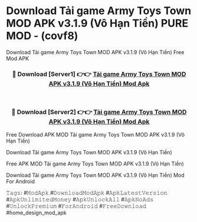 # Download Tải game Army Toys Town MOD APK v3.1.9 (Vô Hạn Tiền) PURE MOD - (covf8)
Download Tải game Army Toys Town MOD APK v3.1.9 (Vô Hạn Tiền) Free Mod APK

<div align="center">
<h3>🔴 Download [Server1] 👉👉 <a href="https://apk-comot.site?title=Tải_game_Army_Toys_Town_MOD_APK_v3.1.9_(Vô_Hạn_Tiền)">Tải game Army Toys Town MOD APK v3.1.9 (Vô Hạn Tiền) Mod Apk</a></h3><br>

<h3>🔴 Download [Server2] 👉👉 <a href="https://apk-comot.site?title=Tải_game_Army_Toys_Town_MOD_APK_v3.1.9_(Vô_Hạn_Tiền)">Tải game Army Toys Town MOD APK v3.1.9 (Vô Hạn Tiền) Mod Apk</a></h3>
</div>


Free Download APK MOD Tải game Army Toys Town MOD APK v3.1.9 (Vô Hạn Tiền)

Download Tải game Army Toys Town MOD APK v3.1.9 (Vô Hạn Tiền) 

Free APK MOD Tải game Army Toys Town MOD APK v3.1.9 (Vô Hạn Tiền) 

Download Tải game Army Toys Town MOD APK v3.1.9 (Vô Hạn Tiền) Mod For Android

𝚃𝚊𝚐𝚜: #𝙼𝚘𝚍𝙰𝚙𝚔 #𝙳𝚘𝚠𝚗𝚕𝚘𝚊𝚍𝙼𝚘𝚍𝙰𝚙𝚔 #𝙰𝚙𝚔𝙻𝚊𝚝𝚎𝚜𝚝𝚅𝚎𝚛𝚜𝚒𝚘𝚗 #𝙰𝚙𝚔𝚄𝚗𝚕𝚒𝚖𝚒𝚝𝚎𝚍𝙼𝚘𝚗𝚎𝚢 #𝙰𝚙𝚔𝚄𝚗𝚕𝚘𝚌𝚔𝙰𝚕𝚕 #𝙰𝚙𝚔𝙽𝚘𝙰𝚍𝚜 #𝚄𝚗𝚕𝚘𝚌𝚔𝙿𝚛𝚎𝚖𝚒𝚞𝚖 #𝙵𝚘𝚛𝙰𝚗𝚍𝚛𝚘𝚒𝚍 #𝙵𝚛𝚎𝚎𝙳𝚘𝚠𝚗𝚕𝚘𝚊𝚍 #home_design_mod_apk